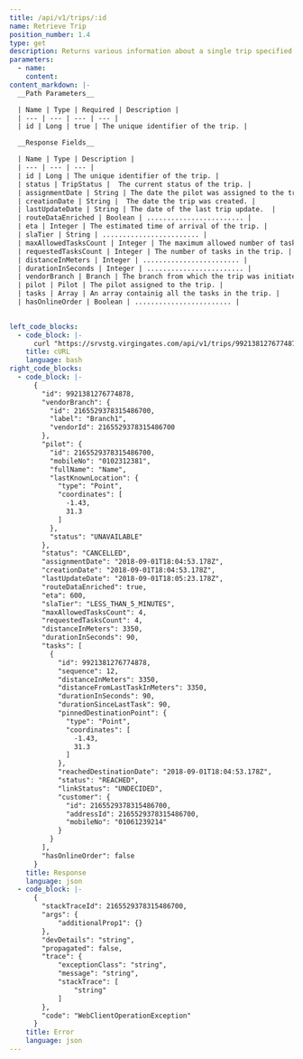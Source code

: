```yaml
---
title: /api/v1/trips/:id
name: Retrieve Trip
position_number: 1.4
type: get
description: Returns various information about a single trip specified by the requested ID.
parameters:
  - name: 
    content: 
content_markdown: |-
  __Path Parameters__

  | Name | Type | Required | Description |
  | --- | --- | --- | --- |
  | id | Long | true | The unique identifier of the trip. |

  __Response Fields__

  | Name | Type | Description |
  | --- | --- | --- |
  | id | Long | The unique identifier of the trip. |
  | status | TripStatus |  The current status of the trip. |
  | assignmentDate | String | The date the pilot was assigned to the trip. |
  | creationDate | String |  The date the trip was created. |
  | lastUpdateDate | String | The date of the last trip update.  |
  | routeDataEnriched | Boolean | ........................ |
  | eta | Integer | The estimated time of arrival of the trip. |
  | slaTier | String | ........................ |
  | maxAllowedTasksCount | Integer | The maximum allowed number of tasks per trip.  |
  | requestedTasksCount | Integer | The number of tasks in the trip. |
  | distanceInMeters | Integer | ........................ |
  | durationInSeconds | Integer | ........................ |
  | vendorBranch | Branch | The branch from which the trip was initiated. |
  | pilot | Pilot | The pilot assigned to the trip. |
  | tasks | Array | An array containig all the tasks in the trip. |
  | hasOnlineOrder | Boolean | ........................ |
  

left_code_blocks:
  - code_block: |-
      curl "https://srvstg.virgingates.com/api/v1/trips/9921381276774878" -H "Authorization: Bearer $ACCESS_TOKEN"
    title: cURL
    language: bash
right_code_blocks:
  - code_block: |-
      {
        "id": 9921381276774878,
        "vendorBranch": {
          "id": 2165529378315486700,
          "label": "Branch1",
          "vendorId": 2165529378315486700
        },
        "pilot": {
          "id": 2165529378315486700,
          "mobileNo": "0102312381",
          "fullName": "Name",
          "lastKnownLocation": {
            "type": "Point",
            "coordinates": [
              -1.43,
              31.3
            ]
          },
          "status": "UNAVAILABLE"
        },
        "status": "CANCELLED",
        "assignmentDate": "2018-09-01T18:04:53.178Z",
        "creationDate": "2018-09-01T18:04:53.178Z",
        "lastUpdateDate": "2018-09-01T18:05:23.178Z",
        "routeDataEnriched": true,
        "eta": 600,
        "slaTier": "LESS_THAN_5_MINUTES",
        "maxAllowedTasksCount": 4,
        "requestedTasksCount": 4,
        "distanceInMeters": 3350,
        "durationInSeconds": 90,
        "tasks": [
          {
            "id": 9921381276774878,
            "sequence": 12,
            "distanceInMeters": 3350,
            "distanceFromLastTaskInMeters": 3350,
            "durationInSeconds": 90,
            "durationSinceLastTask": 90,
            "pinnedDestinationPoint": {
              "type": "Point",
              "coordinates": [
                -1.43,
                31.3
              ]
            },
            "reachedDestinationDate": "2018-09-01T18:04:53.178Z",
            "status": "REACHED",
            "linkStatus": "UNDECIDED",
            "customer": {
              "id": 2165529378315486700,
              "addressId": 2165529378315486700,
              "mobileNo": "01061239214"
            }
          }
        ],
        "hasOnlineOrder": false
      }
    title: Response
    language: json
  - code_block: |-
      {
        "stackTraceId": 2165529378315486700,
        "args": {
            "additionalProp1": {}
        },
        "devDetails": "string",
        "propagated": false,
        "trace": {
            "exceptionClass": "string",
            "message": "string",
            "stackTrace": [
                "string"
            ]
        },
        "code": "WebClientOperationException"
      }
    title: Error
    language: json
---
```



